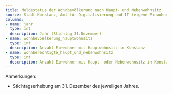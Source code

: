 ```yaml
---
title: Meldestatus der Wohnbevölkerung nach Haupt- und Nebenwohnsitz
source: Stadt Konstanz, Amt für Digitalisierung und IT (eigene Einwohnerfortschreibung)
columns:
- name: jahr
  type: int
  description: Jahr (Stichtag 31.Dezember)
- name: wohnbevoelkerung_hauptwohnsitz
  type: int
  description: Anzahl Einwohner mit Hauptwohnsitz in Konstanz
- name: wohnberechtigte_haupt_und_nebenwohnsitz
  type: int
  description: Anzahl Einwohner mit Haupt- oder Nebenwohnsitz in Konstanz
---
```

Anmerkungen:

- Stichtagserhebung am 31. Dezember des jeweiligen Jahres.
